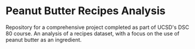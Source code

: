 # Peanut Butter Recipes Analysis
Repository for a comprehensive project completed as part of UCSD's DSC 80 course. An analysis of a recipes dataset, with a focus on the use of peanut butter as an ingredient.
